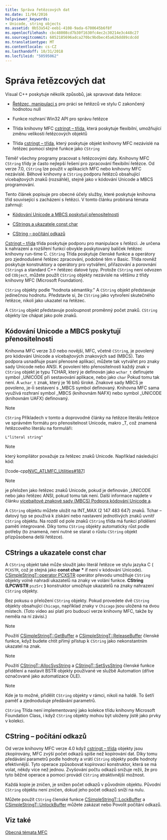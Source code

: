 ```yaml
---
title: Správa řetězcových dat
ms.date: 11/04/2016
helpviewer_keywords:
- Unicode, string objects
ms.assetid: 0b53a542-eeb1-4108-9ada-6700645b6f8f
ms.openlocfilehash: cbc48008cd7b30f1630fc4ec2c30214e3c448c27
ms.sourcegitcommit: 6052185696adca270bc9bdbec45a626dd89cdcdd
ms.translationtype: MT
ms.contentlocale: cs-CZ
ms.lasthandoff: 10/31/2018
ms.locfileid: "50595062"
---
```

# <a name="string-data-management"></a>Správa řetězcových dat

Visual C++ poskytuje několik způsobů, jak spravovat data řetězce:

- [Řetězec, manipulaci s](../c-runtime-library/string-manipulation-crt.md) pro práci se řetězců ve stylu C zakončený hodnotou null

- Funkce rozhraní Win32 API pro správu řetězce

- Třída knihovny MFC [cstringt – třída](../atl-mfc-shared/reference/cstringt-class.md), která poskytuje flexibilní, umožňující změnu velikosti řetězcových objektů

- Třída [cstringt – třída](../atl-mfc-shared/reference/cstringt-class.md), který poskytuje objekt knihovny MFC nezávislé na řetězec pomocí stejné funkce jako `CString`

Téměř všechny programy pracovat s řetězcovými daty. Knihovny MFC `CString` třídy je často nejlepší řešení pro zpracování flexibilní řetězce. Od verze 7.0, `CString` lze použít v aplikacích MFC nebo knihovny MFC nezávislé. Běhové knihovny a `CString` podporu řetězců obsahující vícebajtových znaků (rozsáhlé), stejně jako v kódování Unicode a MBCS programování.

Tento článek popisuje pro obecné účely služby, které poskytuje knihovna tříd související s zacházení s řetězci. V tomto článku probíraná témata zahrnují:

- [Kódování Unicode a MBCS poskytují přenositelnosti](#_core_unicode_and_mbcs_provide_portability)

- [CStrings a ukazatele const char](#_core_cstrings_and_const_char_pointers)

- [CString – počítání odkazů](#_core_cstring_reference_counting)

[Cstringt – třída](../atl-mfc-shared/reference/cstringt-class.md) třída poskytuje podporu pro manipulace s řetězci. Je určena k nahrazení a rozšíření funkcí obvykle poskytovaný balíček řetězec knihovny run-time C. `CString` Třída poskytuje členské funkce a operátory pro zjednodušené řetězec zpracování, podobné těm v Basic. Třída rovněž poskytuje konstruktory a operátory pro vytváření, přiřazování a porovnání `CString`s a standard C++ řetězec datové typy. Protože `CString` není odvozen od `CObject`, můžete použít `CString` objekty nezávisle na většinu z třídy knihovny MFC (Microsoft Foundation).

`CString` objekty podle "hodnota sémantiky." A `CString` objekt představuje jedinečnou hodnotu. Představte si, že `CString` jako vytvoření skutečného řetězce, nikoli jako ukazatel na řetězec.

A `CString` objekt představuje posloupnost proměnný počet znaků. `CString` objekty lze chápat jako pole znaků.

##  <a name="_core_unicode_and_mbcs_provide_portability"></a> Kódování Unicode a MBCS poskytují přenositelnosti

Knihovna MFC verze 3.0 nebo novější, MFC, včetně `CString`, je povolený pro kódování Unicode a vícebajtových znakových sad (MBCS). Tato podpora usnadňuje psaní přenosné aplikací, můžete tak vytvářet pro znaky sady Unicode nebo ANSI. K povolení této přenositelnosti každý znak v `CString` objekt je typu TCHAR, který je definován jako `wchar_t` definujete symbol _UNICODE při sestavování aplikace, nebo jako `char` Pokud tomu tak není. A `wchar_t` znak, který je 16 bitů široké. Znakové sady MBCS je povoleno, je-li sestavení s _MBCS symbol definovaný. Knihovna MFC sama využívá rozhraní symbol _MBCS (knihovnám NAFX) nebo symbol _UNICODE (knihovnám UAFX) definovaný.

> [!NOTE]
>  `CString` Příkladech v tomto a doprovodné články na řetězce literálu řetězce ve správném formátu pro přenositelnost Unicode, makro _T, což znamená řetězcového literálu na formuláři:

`L"literal string"`

> [!NOTE]
>  který kompilátor považuje za řetězec znaků Unicode. Například následující kód:

[!code-cpp[NVC_ATLMFC_Utilities#187](../atl-mfc-shared/codesnippet/cpp/string-data-management_1.cpp)]

> [!NOTE]
>  je přeložen jako řetězec znaků Unicode, pokud je definován _UNICODE nebo jako řetězec ANSI, pokud tomu tak není. Další informace najdete v článku [vícebajtové znakové sady (MBCS) Podpora kódování Unicode a](../atl-mfc-shared/unicode-and-multibyte-character-set-mbcs-support.md).

A `CString` objektu můžete uložit na INT_MAX (2 147 483 647) znaků. Tchar – datový typ se používá k získání nebo nastavení jednotlivých znaků uvnitř `CString` objektu. Na rozdíl od pole znaků `CString` třída má funkci přidělení paměti integrované. Díky tomu `CString` objekty automaticky růst podle potřeby (to znamená, není nutné se starat o růstu `CString` objekt přizpůsobena delší řetězce).

##  <a name="_core_cstrings_and_const_char_pointers"></a> CStrings a ukazatele const char

A `CString` objekt také může sloužit jako literál řetězce ve stylu jazyka C ( `PCXSTR`, což je stejná jako **const char** <strong>\*</strong> if není v kódování Unicode). [CSimpleStringT::operator PCXSTR](../atl-mfc-shared/reference/csimplestringt-class.md#operator_pcxstr) operátor převodu umožňuje `CString` objekty volně nahradí ukazatelů na znaky ve volání funkce. **CString (LPCWSTR** `pszSrc` **)** konstruktor umožňuje ukazatelů na znaky nahrazení `CString` objekty.

Bez pokusu o přeložení `CString` objekty. Pokud provedete dvě `CString` objekty obsahující `Chicago`, například znaky v `Chicago` jsou uložená na dvou místech. (Toto video asi platí pro budoucí verze knihovny MFC, takže by neměla na ní závisí.)

> [!NOTE]
>  Použití [CSimpleStringT::GetBuffer](../atl-mfc-shared/reference/csimplestringt-class.md#getbuffer) a [CSimpleStringT::ReleaseBuffer](../atl-mfc-shared/reference/csimplestringt-class.md#releasebuffer) členské funkce, když budete chtít přímý přístup k `CString` jako nekonstantním ukazatel na znak.

> [!NOTE]
>  Použití [CStringT::AllocSysString](../atl-mfc-shared/reference/cstringt-class.md#allocsysstring) a [CStringT::SetSysString](../atl-mfc-shared/reference/cstringt-class.md#setsysstring) členské funkce přidělení a nastavit BSTR objekty používané ve službě Automation (dříve označované jako automatizace OLE).

> [!NOTE]
>  Kde je to možné, přidělit `CString` objekty v rámci, nikoli na haldě. To šetří paměť a zjednodušuje předávání parametrů.

`CString` Třída není implementovaný jako kolekce třídu knihovny Microsoft Foundation Class, i když `CString` objekty mohou být uloženy jistě jako prvky v kolekci.

##  <a name="_core_cstring_reference_counting"></a> CString – počítání odkazů

Od verze knihovny MFC verze 4.0 když [cstringt – třída](../atl-mfc-shared/reference/cstringt-class.md) objekty jsou zkopírovány, MFC zvýší počet odkazů spíše než kopírování dat. Díky tomu předávání parametrů podle hodnoty a vrátí `CString` objekty podle hodnoty efektivnější. Tyto operace způsobovat kopírovací konstruktor, která se má volat, někdy více než jednou. Zvyšování počtu odkazů snižuje režii, že pro tyto běžné operace a pomocí provádí `CString` atraktivnější možnost.

Každá kopie je zničen, je snížen počet odkazů v původním objektu. Původní `CString` objektu není zničen, dokud jeho počet odkazů sníží na nulu.

Můžete použít `CString` členské funkce [CSimpleStringT::LockBuffer](../atl-mfc-shared/reference/csimplestringt-class.md#lockbuffer) a [CSimpleStringT::UnlockBuffer](../atl-mfc-shared/reference/csimplestringt-class.md#unlockbuffer) můžete zakázat nebo Povolit počítání odkazů.

## <a name="see-also"></a>Viz také

[Obecná témata MFC](../mfc/general-mfc-topics.md)

